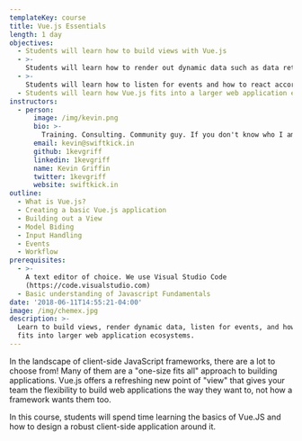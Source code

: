 ```yaml
---
templateKey: course
title: Vue.js Essentials
length: 1 day
objectives:
  - Students will learn how to build views with Vue.js
  - >-
    Students will learn how to render out dynamic data such as data returned from external web services
  - >-
    Students will learn how to listen for events and how to react accordingly when they occur
  - Students will learn how Vue.js fits into a larger web application ecosystem
instructors:
  - person:
      image: /img/kevin.png
      bio: >-
        Training. Consulting. Community guy. If you don't know who I am, let's grab a cup of coffee.
      email: kevin@swiftkick.in
      github: 1kevgriff
      linkedin: 1kevgriff
      name: Kevin Griffin
      twitter: 1kevgriff
      website: swiftkick.in
outline:
  - What is Vue.js?
  - Creating a basic Vue.js application
  - Building out a View
  - Model Biding
  - Input Handling
  - Events
  - Workflow
prerequisites:
  - >-
    A text editor of choice. We use Visual Studio Code
    (https://code.visualstudio.com)
  - Basic understanding of Javascript Fundamentals
date: '2018-06-11T14:55:21-04:00'
image: /img/chemex.jpg
description: >-
  Learn to build views, render dynamic data, listen for events, and how Vue.js
  fits into larger web application ecosystems.
---
```

In the landscape of client-side JavaScript frameworks, there are a lot to choose from! Many of them are a "one-size fits all" approach to building applications. Vue.js offers a refreshing new point of "view" that gives your team the flexibility to build web applications the way they want to, not how a framework wants them too.



In this course, students will spend time learning the basics of Vue.JS and how to design a robust client-side application around it.
